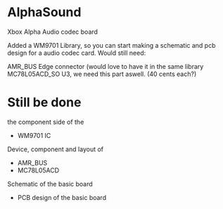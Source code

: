 AlphaSound
==========

Xbox Alpha Audio codec board

Added a WM9701 Library, so you can start making a schematic and pcb design for a audio codec card.
Would still need:

AMR_BUS Edge connector (would love to have it in the same library
MC78L05ACD_SO U3, we need this part aswell. (40 cents each?)

Still be done
=====
the component side of the
* WM9701 IC

Device, component and layout of
* AMR_BUS
* MC78L05ACD


Schematic of the basic board
* PCB design of the basic board
